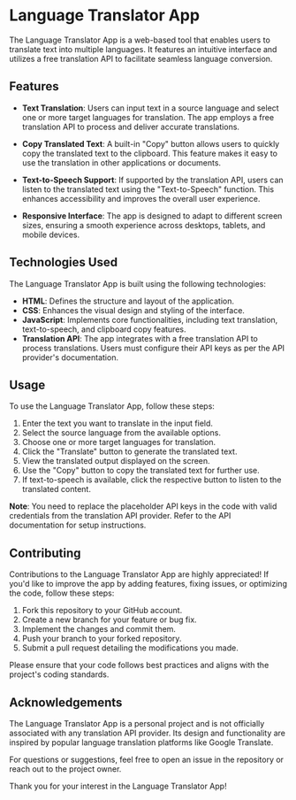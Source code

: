 # Language Translator App  

The Language Translator App is a web-based tool that enables users to translate text into multiple languages. It features an intuitive interface and utilizes a free translation API to facilitate seamless language conversion.  

## Features  

- **Text Translation**: Users can input text in a source language and select one or more target languages for translation. The app employs a free translation API to process and deliver accurate translations.  

- **Copy Translated Text**: A built-in "Copy" button allows users to quickly copy the translated text to the clipboard. This feature makes it easy to use the translation in other applications or documents.  

- **Text-to-Speech Support**: If supported by the translation API, users can listen to the translated text using the "Text-to-Speech" function. This enhances accessibility and improves the overall user experience.  

- **Responsive Interface**: The app is designed to adapt to different screen sizes, ensuring a smooth experience across desktops, tablets, and mobile devices.  

## Technologies Used  

The Language Translator App is built using the following technologies:  

- **HTML**: Defines the structure and layout of the application.  
- **CSS**: Enhances the visual design and styling of the interface.  
- **JavaScript**: Implements core functionalities, including text translation, text-to-speech, and clipboard copy features.  
- **Translation API**: The app integrates with a free translation API to process translations. Users must configure their API keys as per the API provider's documentation.  

## Usage  

To use the Language Translator App, follow these steps:  

1. Enter the text you want to translate in the input field.  
2. Select the source language from the available options.  
3. Choose one or more target languages for translation.  
4. Click the "Translate" button to generate the translated text.  
5. View the translated output displayed on the screen.  
6. Use the "Copy" button to copy the translated text for further use.  
7. If text-to-speech is available, click the respective button to listen to the translated content.  

**Note**: You need to replace the placeholder API keys in the code with valid credentials from the translation API provider. Refer to the API documentation for setup instructions.  

## Contributing  

Contributions to the Language Translator App are highly appreciated! If you'd like to improve the app by adding features, fixing issues, or optimizing the code, follow these steps:  

1. Fork this repository to your GitHub account.  
2. Create a new branch for your feature or bug fix.  
3. Implement the changes and commit them.  
4. Push your branch to your forked repository.  
5. Submit a pull request detailing the modifications you made.  

Please ensure that your code follows best practices and aligns with the project's coding standards.  

## Acknowledgements  

The Language Translator App is a personal project and is not officially associated with any translation API provider. Its design and functionality are inspired by popular language translation platforms like Google Translate.  

For questions or suggestions, feel free to open an issue in the repository or reach out to the project owner.  

Thank you for your interest in the Language Translator App!  